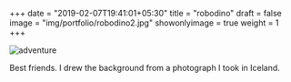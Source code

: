 +++
date = "2019-02-07T19:41:01+05:30"
title = "robodino"
draft = false
image = "img/portfolio/robodino2.jpg"
showonlyimage = true
weight = 1
+++

![adventure](/img/portfolio/robodino2.jpg)

Best friends. I drew the background from a photograph I took in Iceland.
